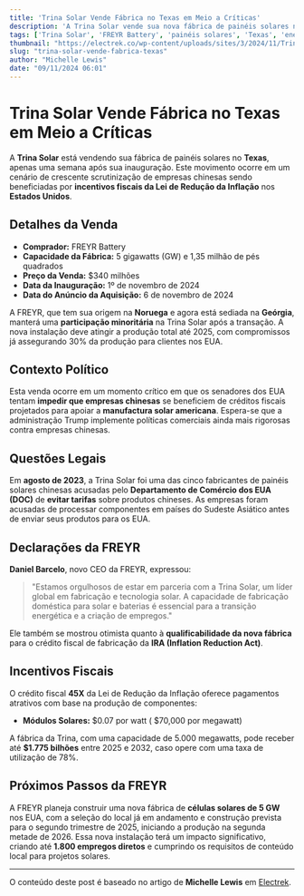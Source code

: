 ```yaml
---
title: 'Trina Solar Vende Fábrica no Texas em Meio a Críticas'
description: 'A Trina Solar vende sua nova fábrica de painéis solares no Texas para a FREYR Battery, enquanto os EUA aumentam o escrutínio sobre empresas chinesas e seus incentivos fiscais.'
tags: ['Trina Solar', 'FREYR Battery', 'painéis solares', 'Texas', 'energia solar']
thumbnail: "https://electrek.co/wp-content/uploads/sites/3/2024/11/Trina-Solar-Texas.jpg?quality=82&strip=all&w=1200"
slug: "trina-solar-vende-fabrica-texas"
author: "Michelle Lewis"
date: "09/11/2024 06:01"
---
```


# Trina Solar Vende Fábrica no Texas em Meio a Críticas

A **Trina Solar** está vendendo sua fábrica de painéis solares no **Texas**, apenas uma semana após sua inauguração. Este movimento ocorre em um cenário de crescente scrutinização de empresas chinesas sendo beneficiadas por **incentivos fiscais da Lei de Redução da Inflação** nos **Estados Unidos**.

## Detalhes da Venda
- **Comprador:** FREYR Battery
- **Capacidade da Fábrica:** 5 gigawatts (GW) e 1,35 milhão de pés quadrados
- **Preço da Venda:** $340 milhões 
- **Data da Inauguração:** 1º de novembro de 2024
- **Data do Anúncio da Aquisição:** 6 de novembro de 2024

A FREYR, que tem sua origem na **Noruega** e agora está sediada na **Geórgia**, manterá uma **participação minoritária** na Trina Solar após a transação. A nova instalação deve atingir a produção total até 2025, com compromissos já assegurando 30% da produção para clientes nos EUA.

## Contexto Político
Esta venda ocorre em um momento crítico em que os senadores dos EUA tentam **impedir que empresas chinesas** se beneficiem de créditos fiscais projetados para apoiar a **manufactura solar americana**. Espera-se que a administração Trump implemente políticas comerciais ainda mais rigorosas contra empresas chinesas.

## Questões Legais
Em **agosto de 2023**, a Trina Solar foi uma das cinco fabricantes de painéis solares chinesas acusadas pelo **Departamento de Comércio dos EUA (DOC)** de **evitar tarifas** sobre produtos chineses. As empresas foram acusadas de processar componentes em países do Sudeste Asiático antes de enviar seus produtos para os EUA.

## Declarações da FREYR
**Daniel Barcelo**, novo CEO da FREYR, expressou:
> "Estamos orgulhosos de estar em parceria com a Trina Solar, um líder global em fabricação e tecnologia solar. A capacidade de fabricação doméstica para solar e baterias é essencial para a transição energética e a criação de empregos."

Ele também se mostrou otimista quanto à **qualificabilidade da nova fábrica** para o crédito fiscal de fabricação da **IRA (Inflation Reduction Act)**.

## Incentivos Fiscais
O crédito fiscal **45X** da Lei de Redução da Inflação oferece pagamentos atrativos com base na produção de componentes:
- **Módulos Solares:** $0.07 por watt (
$70,000 por megawatt)

A fábrica da Trina, com uma capacidade de 5.000 megawatts, pode receber até **$1.775 bilhões** entre 2025 e 2032, caso opere com uma taxa de utilização de 78%. 

## Próximos Passos da FREYR
A FREYR planeja construir uma nova fábrica de **células solares de 5 GW** nos EUA, com a seleção do local já em andamento e construção prevista para o segundo trimestre de 2025, iniciando a produção na segunda metade de 2026. Essa nova instalação terá um impacto significativo, criando até **1.800 empregos diretos** e cumprindo os requisitos de conteúdo local para projetos solares.

---
O conteúdo deste post é baseado no artigo de **Michelle Lewis** em [Electrek](https://electrek.co/2024/11/08/chinese-solar-giant-trina-sells-its-texas-factory-a-week-after-it-opens/).